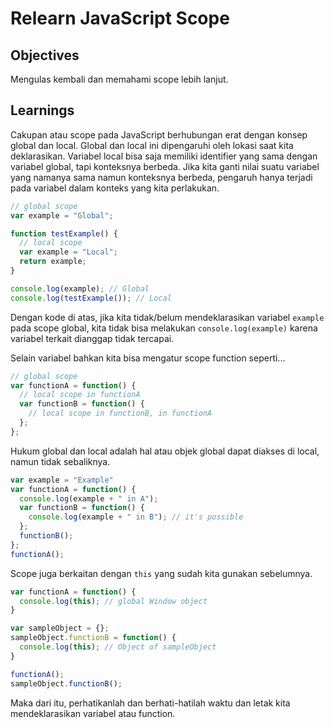 # Relearn JavaScript Scope

## Objectives

Mengulas kembali dan memahami scope lebih lanjut.

## Learnings

Cakupan atau scope pada JavaScript berhubungan erat dengan konsep global dan local. Global dan local ini dipengaruhi oleh lokasi saat kita deklarasikan. Variabel local bisa saja memiliki identifier yang sama dengan variabel global, tapi konteksnya berbeda. Jika kita ganti nilai suatu variabel yang namanya sama namun konteksnya berbeda, pengaruh hanya terjadi pada variabel dalam konteks yang kita perlakukan.

```javascript
// global scope
var example = "Global";

function testExample() {
  // local scope
  var example = "Local";
  return example;
}

console.log(example); // Global
console.log(testExample()); // Local
```

Dengan kode di atas, jika kita tidak/belum mendeklarasikan variabel `example` pada scope global, kita tidak bisa melakukan `console.log(example)` karena variabel terkait dianggap tidak tercapai.

Selain variabel bahkan kita bisa mengatur scope function seperti...

```javascript
// global scope
var functionA = function() {
  // local scope in functionA
  var functionB = function() {
    // local scope in functionB, in functionA
  };
};
```

Hukum global dan local adalah hal atau objek global dapat diakses di local, namun tidak sebaliknya.

```javascript
var example = "Example"
var functionA = function() {
  console.log(example + " in A");
  var functionB = function() {
    console.log(example + " in B"); // it's possible
  };
  functionB();
};
functionA();
```

Scope juga berkaitan dengan `this` yang sudah kita gunakan sebelumnya.

```javascript
var functionA = function() {
  console.log(this); // global Window object
}

var sampleObject = {};
sampleObject.functionB = function() {
  console.log(this); // Object of sampleObject
}

functionA();
sampleObject.functionB();
```

Maka dari itu, perhatikanlah dan berhati-hatilah waktu dan letak kita mendeklarasikan variabel atau function.
